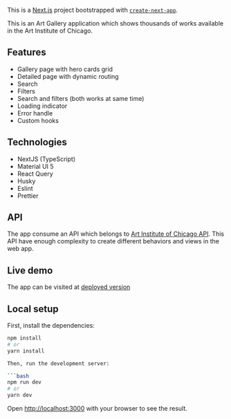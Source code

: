 This is a [Next.js](https://nextjs.org/) project bootstrapped with [`create-next-app`](https://github.com/vercel/next.js/tree/canary/packages/create-next-app).

This is an Art Gallery application which shows thousands of works available in the Art Institute of Chicago.

## Features

- Gallery page with hero cards grid
- Detailed page with dynamic routing
- Search
- Filters
- Search and filters (both works at same time)
- Loading indicator
- Error handle
- Custom hooks

## Technologies

- NextJS (TypeScript)
- Material UI 5
- React Query
- Husky
- Eslint
- Prettier

## API

The app consume an API which belongs to [Art Institute of Chicago API](https://api.artic.edu/docs/#quick-start). This API have enough complexity to create different behaviors and views in the web app.

## Live demo

The app can be visited at [deployed version](https://art-gallery-flax.vercel.app/)

## Local setup

First, install the dependencies:

````bash
npm install
# or
yarn install

Then, run the development server:

```bash
npm run dev
# or
yarn dev
````

Open [http://localhost:3000](http://localhost:3000) with your browser to see the result.
